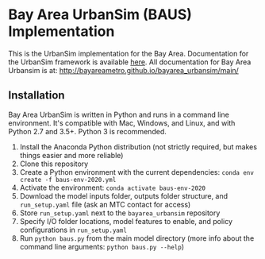 Bay Area UrbanSim (BAUS) Implementation
=======

This is the UrbanSim implementation for the Bay Area. Documentation for the UrbanSim framework is available [here](https://udst.github.io/urbansim/). All documentation for Bay Area Urbansim is at: http://bayareametro.github.io/bayarea_urbansim/main/

## Installation
Bay Area UrbanSim is written in Python and runs in a command line environment. It's compatible with Mac, Windows, and Linux, and with Python 2.7 and 3.5+. Python 3 is recommended. 

1. Install the Anaconda Python distribution (not strictly required, but makes things easier and more reliable)
2. Clone this repository 
3. Create a Python environment with the current dependencies: `conda env create -f baus-env-2020.yml`
4. Activate the environment: `conda activate baus-env-2020`
5. Download the model inputs folder, outputs folder structure, and `run_setup.yaml` file (ask an MTC contact for access)
6. Store `run_setup.yaml` next to the `bayarea_urbansim` repository
7. Specify I/O folder locations, model features to enable, and policy configurations in `run_setup.yaml`
8. Run `python baus.py` from the main model directory (more info about the command line arguments: `python baus.py --help`)